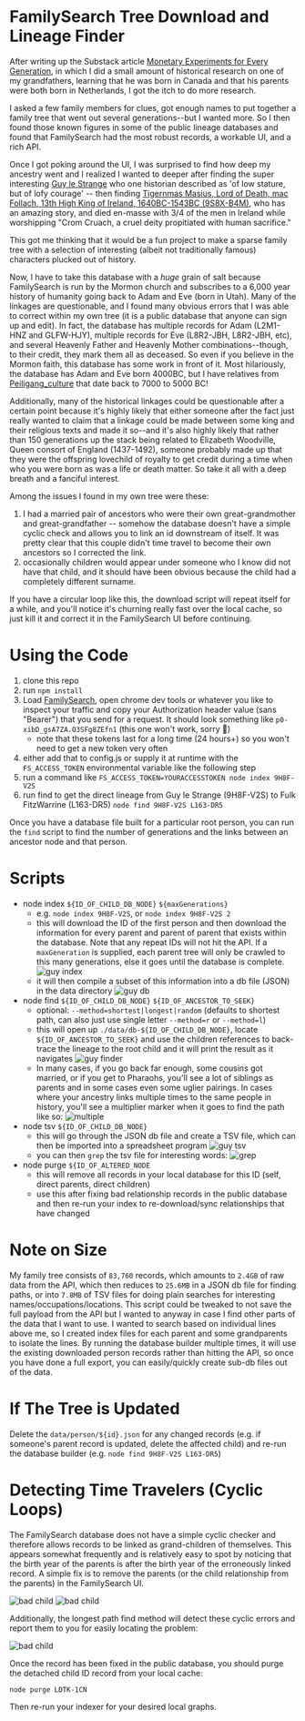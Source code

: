 # FamilySearch Tree Download and Lineage Finder

After writing up the Substack article [Monetary Experiments for Every Generation](https://antic.substack.com/p/monetary-experiments-for-every-generation), in which I did a small amount of historical research on one of my grandfathers, learning that he was born in Canada and that his parents were both born in Netherlands, I got the itch to do more research.

I asked a few family members for clues, got enough names to put together a family tree that went out several generations--but I wanted more. So I then found those known figures in some of the public lineage databases and found that FamilySearch had the most robust records, a workable UI, and a rich API.

Once I got poking around the UI, I was surprised to find how deep my ancestry went and I realized I wanted to deeper after finding the super interesting [Guy le Strange](https://www.familysearch.org/tree/person/details/9H8F-V2S) who one historian described as 'of low stature, but of lofy courage' -- then finding [Tigernmas Masius, Lord of Death, mac Follach, 13th High King of Ireland, 1640BC-1543BC (9S8X-B4M)](https://en.m.wikipedia.org/wiki/Tigernmas), who has an amazing story, and died en-masse with 3/4 of the men in Ireland while worshipping "Crom Cruach, a cruel deity propitiated with human sacrifice."

This got me thinking that it would be a fun project to make a sparse family tree with a selection of interesting (albeit not traditionally famous) characters plucked out of history.

Now, I have to take this database with a _huge_ grain of salt because FamilySearch is run by the Mormon church and subscribes to a 6,000 year history of humanity going back to Adam and Eve (born in Utah). Many of the linkages are questionable, and I found many obvious errors that I was able to correct within my own tree (it is a public database that anyone can sign up and edit). In fact, the database has multiple records for Adam (L2M1-HNZ and GLFW-HJY), multiple records for Eve (L8R2-JBH, L8R2-JBH, etc), and several Heavenly Father and Heavenly Mother combinations--though, to their credit, they mark them all as deceased. So even if you believe in the Mormon faith, this database has some work in front of it. Most hilariously, the database has Adam and Eve born 4000BC, but I have relatives from [Peiligang_culture](https://en.wikipedia.org/wiki/Peiligang_culture) that date back to 7000 to 5000 BC!

Additionally, many of the historical linkages could be questionable after a certain point because it's highly likely that either someone after the fact just really wanted to claim that a linkage could be made between some king and their religious texts and made it so--and it's also highly likely that rather than 150 generations up the stack being related to Elizabeth Woodville, Queen consort of England (1437-1492), someone probably made up that they were the offspring lovechild of royalty to get credit during a time when who you were born as was a life or death matter. So take it all with a deep breath and a fanciful interest.

Among the issues I found in my own tree were these:

1. I had a married pair of ancestors who were their own great-grandmother and great-grandfather -- somehow the database doesn't have a simple cyclic check and allows you to link an id downstream of itself. It was pretty clear that this couple didn't time travel to become their own ancestors so I corrected the link.
2. occasionally children would appear under someone who I know did not have that child, and it should have been obvious because the child had a completely different surname.

If you have a circular loop like this, the download script will repeat itself for a while, and you'll notice it's churning really fast over the local cache, so just kill it and correct it in the FamilySearch UI before continuing.

# Using the Code

1. clone this repo
2. run `npm install`
3. Load [FamilySearch](https://www.familysearch.org/tree/pedigree/), open chrome dev tools or whatever you like to inspect your traffic and copy your Authorization header value (sans "Bearer") that you send for a request. It should look something like `p0-xibD_gsA7ZA.O3SFg8ZEfn1` (this one won't work, sorry 🤣)
   - note that these tokens last for a long time (24 hours+) so you won't need to get a new token very often
4. either add that to config.js or supply it at runtime with the `FS_ACCESS_TOKEN` environmental variable like the following step
5. run a command like `FS_ACCESS_TOKEN=YOURACCESSTOKEN node index 9H8F-V2S`
6. run find to get the direct lineage from Guy le Strange (9H8F-V2S) to Fulk
   FitzWarrine (L163-DR5) `node find 9H8F-V2S L163-DR5`

Once you have a database file built for a particular root person, you can run the `find` script to find the number of generations and the links between an ancestor node and that person.

# Scripts

- node index `${ID_OF_CHILD_DB_NODE}` `${maxGenerations}`
  - e.g. `node index 9H8F-V2S`, or `node index 9H8F-V2S 2`
  - this will download the ID of the first person and then download the information for every parent and parent of parent that exists within the database. Note that any repeat IDs will not hit the API. If a `maxGeneration` is supplied, each parent tree will only be crawled to this many generations, else it goes until the database is complete.
    ![guy index](images/fsf_guy_index.png)
  - it will then compile a subset of this information into a db file (JSON) in the data directory
    ![guy db](images/fsf_guy_db.png)
- node find `${ID_OF_CHILD_DB_NODE}` `${ID_OF_ANCESTOR_TO_SEEK}`
  - optional: `--method=shortest|longest|random` (defaults to shortest path, can also just use single letter `--method=r` or `--method=l`)
  - this will open up `./data/db-${ID_OF_CHILD_DB_NODE}`, locate `${ID_OF_ANCESTOR_TO_SEEK}` and use the children references to back-trace the lineage to the root child and it will print the result as it navigates ![guy finder](images/fsf_guy_find.png)
  - In many cases, if you go back far enough, some cousins got married, or if you get to Pharaohs, you'll see a lot of siblings as parents and in some cases even some uglier pairings. In cases where your ancestry links multiple times to the same people in history, you'll see a multiplier marker when it goes to find the path like so:
    ![multiple](images/fsf_multiple.png)
- node tsv `${ID_OF_CHILD_DB_NODE}`
  - this will go through the JSON db file and create a TSV file, which can then be imported into a spreadsheet program ![guy tsv](images/fsf_guy_tsv.png)
  - you can then `grep` the tsv file for interesting words:
    ![grep](images/fsf_grep.png)
- node purge `${ID_OF_ALTERED_NODE`
  - this will remove all records in your local database for this ID (self, direct parents, direct children)
  - use this after fixing bad relationship records in the public database and then re-run your index to re-download/sync relationships that have changed

# Note on Size

My family tree consists of `83,760` records, which amounts to `2.4GB` of raw data from the API, which then reduces to `25.6MB` in a JSON db file for finding paths, or into `7.8MB` of TSV files for doing plain searches for interesting names/occupations/locations. This script could be tweaked to not save the full payload from the API but I wanted to anyway in case I find other parts of the data that I want to use.
I wanted to search based on individual lines above me, so I created index files for each parent and some grandparents to isolate the lines. By running the database builder multiple times, it will use the existing downloaded person records rather than hitting the API, so once you have done a full export, you can easily/quickly create sub-db files out of the data.

# If The Tree is Updated

Delete the `data/person/${id}.json` for any changed records (e.g. if someone's parent record is updated, delete the affected child) and re-run the database builder (e.g. `node find 9H8F-V2S L163-DR5`)

# Detecting Time Travelers (Cyclic Loops)

The FamilySearch database does not have a simple cyclic checker and therefore allows records to be linked as grand-children of themselves. This appears somewhat frequently and is relatively easy to spot by noticing that the birth year of the parents is after the birth year of the erroneously linked record. A simple fix is to remove the parents (or the child relationship from the parents) in the FamilySearch UI.

![bad child](images/fsf_bad_child.png)
![bad child](images/fsf_cyclic.png)

Additionally, the longest path find method will detect these cyclic errors and report them to you for easily locating the problem:

![bad child](images/fsf_cyclic_detection.png)

Once the record has been fixed in the public database, you should purge the detached child ID record from your local cache:

```
node purge LDTK-1CN
```

Then re-run your indexer for your desired local graphs.
